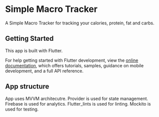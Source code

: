# Simple Macro Tracker

A Simple Macro Tracker for tracking your calories, protein, fat and carbs.

## Getting Started

This app is built with Flutter.

For help getting started with Flutter development, view the
[online documentation](https://docs.flutter.dev/), which offers tutorials,
samples, guidance on mobile development, and a full API reference.

## App structure

App uses MVVM architecutre. Provider is used for state management. Firebase is used for analytics. Flutter_lints is used for linting. Mockito is used for testing.